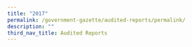 ```yaml
---
title: "2017"
permalink: /government-gazette/audited-reports/permalink/
description: ""
third_nav_title: Audited Reports
---
```

